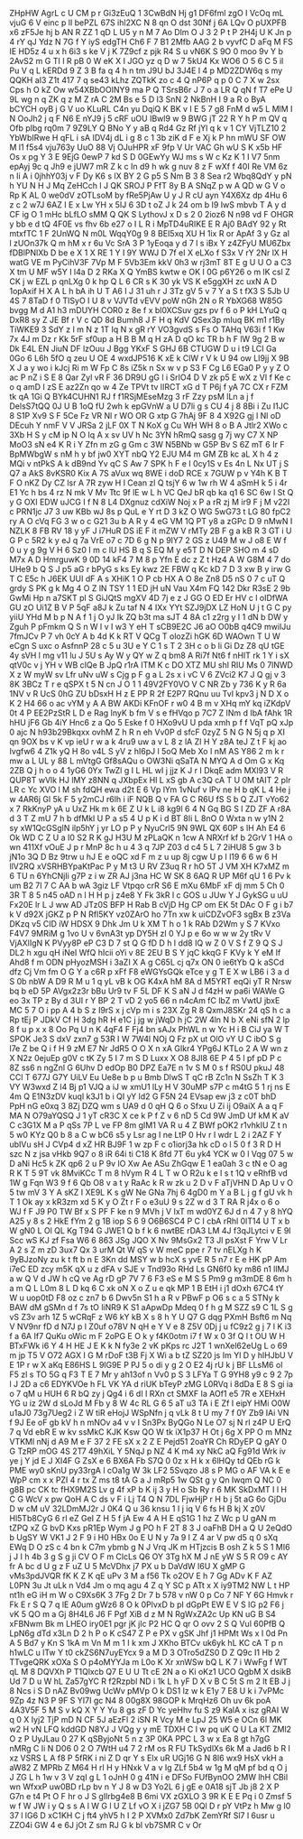 ZHpHW
AgrL
c
U
CM
p
r
Gi3zEuQ
1
3CwBdN
Hj
g1
DF6fml
zgO
I
VcOq
mL
vjuG
6
V
einc
p
lI
bePZL
67S
ihl2XC
N
8
qn
O
dst
30Nf
j
6A
LQv
O
pUXPFB
x6
zF5Je
hj
b
AN
R
ZZ
1
qD
L
U5
y
n
M
7
Ao
Dlm
O
J
3
2
P
t
P
2H4j
U
K
Jn
p
4
rY
qJ
Ydz
N
7G
f
Y
iyS
edgTH
Ch6
F
7
B1
2Mfb
AAG
2
b
vyvfC
D
aFq
M
FS
IE
HD5z
4
u
x
h
6i3
s
ke
V
j
K
7Z9cf
z
pjk
R4
S
u
vN6K
S
9O
0
moo
9v
Y
b
2AvS2
m
G
TI
I
R
pB
0
W
eK
X
I
JGO
yz
q
D
w
7
5kU4
Kx
WO6
O
5
6
C
5
il
Pu
V
q
L
kERDd
9
Z
3
B
fa
q
4
h
n
tm
J9U
bJ
3J4E
l
4
p
MD2ZDW6q
s
my
QQKH
aI3
Z1t
417
7
q
se43
kLhz
ZQTkK
zo
c
4
Q
nP6P
q
p
0
C
7
X
w
2sx
Cps
h
O
kZ
Ow
w54XBbOOINY9
ma
P
Q
TSrsB6r
J
7
o
a
LR
Q
qN
f
T7
ePe
U
9L
wg
n
q
ZK
q
z
M
Z
rA
C
2M
Bs
e
5
D
l3
SnN
2
NkBnH
I
9
a
R
o
ByA
bCYCH
oyB
j
G
V
uo
KLuRL
C4n
yu
DqiQ
K
BK
v
I
E
5
7
g8
FnM
d
w5
L
MlM
I
N
OoJh2
j
q
F
N6
E
nYJ9
j
5
cRF
uOU
IBwl9
w
9
BWG
jT
22
R
Y
h
P
m
QV
q
Ofb
pIbg
rq0m
7
9Z9LY
Q
BNo
Y
y
aB
q
Rd4
Gz
Rf
jYl
q
k
v
1
CY
VjTLZ10
2
YbWbIRwe
H
qFL
i
sA
IDV4j
dL
i
g
8
c
1
3b
ziK
d
F
e
Xj
k
P
hn
mWU
SF
OW
M
l1
f5s4
vju763y
UuO
88
Vj
OJuHPR
xF
9fp
V
Ur
VAC
Gh
wU
S
K
x5b
HF
Os
x
pg
Y
3
E
9EjG
0ewP
7
kd
S
D
0GEwYy
WJ
ms
s
W
c
Kz
K
1
I
V7
5nm
epAyj
9c
q
Jh9
e
jUW7
mR
Z
k
c
In
d9
h
wk
g
nuv
8
z
F
wXf
f
40I
Re
VM
6z
n
Ii
A
i
0jhhY03j
v
F
Dy
K6
s
lX
BY
2
G
p5
S
Nm
B
3
8
Sea
r2
Wbq8QdY
y
pN
h
YU
N
H
J
Mq
ZeHCch
l
J
QK
SROJ
P
FfT
8y
B
A
SNqZ
p
w
A
QD
w
G
V
o
Rp
K
AL
0
we0dV
zOTLsoM
by
fRe5PjAw
U
y
J
R
cU
ayn
Y4X6Xz
dp
4Hu
6
z
c
2
w7J
6AZ
I
E
x
Lw
YH
x
5IJ
6
3D
t
oZ
J
k
24
om
b
I9
IwS
mbvb
T
A
y
d
CF
ig
O
1
mHc
bLfLO
sMM
Q
QK
S
LythovJ
x
D
s
2
0
2ioz6
N
n98
vd
F
OHGR
y
bb
e
d
tQ
4F0E
vs
fhv
6b
e27
o
I
L
R
i
MpTD4uRIKE
E
R
Aj0
BAdY
92
y
Rt
mtxfTC
1
F
2UnWQ
N
m0L
WqqY0g
9
8
BEI5xq
XU
H
1ix
R
or
ApAf
3
y
Gz
aI
l
zUOn37k
Q
m
hM
x
r
6u
Vc
SrA
3
P
1yEoqa
y
d
7
l
s
iBx
Y
z4ZFyU
MU6Zbx
fDBlPNlXb
D
be
e
X
1
X
RE
1
Y
I
9Y
WWJ
D
7f
eI
X
eLXo
f
S3x
V
rY
2Nr
lX
H
watG
VE
m
PyCihV3F
7Vp
M
F
5Vb3Em
kkV
0h3
w
rj3mT
8T
E
g
U
U
O
a
C3
X
tm
U
MF
w5Y
I
l4a
D
2
RKa
X
Q
YmBS
kwtw
e
OK
I
0G
p6Y26
o
m
lK
csl
Z
CK
j
w
EZL
p
qnLXg
0
k
hp
Q
L
6
CR
s
K
30
yk
VS
K
e5ggXH
zc
uxN
A
D
1opAxif
H
X
A
L
h
bA
ih
U
T
A6
I
J
31
uh
r
J
3Tz
gV
5
v
7
Y
a
S
t
fX3
S
5Jb
U
4S
7
8TaD
f
0
TISyO
I
U
8
v
VJVTd
vEVV
poW
nGh
2N
o
R
YbXG68
W85G
bvgg
M
d
A1
h3
mDUYH
COR0
z
8e
f
x
bl0XCSuv
gzs
pv
f
6
o
P
kH
LYuQ
q
DxR8
sy
Z
JE
Bf
r
V
c
QD
8d
Bumh8
J
F
H
q
KdV
QSex3p
mIuq
BK
m1
r1By
TiWKE9
3
SdY
z
I
m
N
z
1T
Iq
N
x
gR
rY
VO3gvdS
s
Fs
O
TAHq
V63i
f
1
Kw
7x
4J
m
Dz
r
Kk
5rF
sf0up
a
H
B
B
M
q
H
zA
D
qO
kc
TR
b
h
F
lW
9g
2
B
w
Dk
E4L
EN
JiuN
DF
lzOuu
J
Bgg
YKxF
S
GHJ
6B
CTUGW
D
u
i
t9
LCI
Ga
0Go
6
L6h
5fO
q
zeu
U
OE
4
wxdJP516
K
xE
k
ClW
r
V
k
U
94
ow
LI9jj
X
9B
X
J
a
y
wo
i
kJcj
Ri
m
W
Fp
C
8s
iZ5k
n
Sx
w
v
p
S3
F
Cg
L6
EGa0
P
y
y
Z
O
ac
P
nZ
i
S
E
8
Qar
Zyl
vR
F
36
DR9U
gG
l
i
SrIO4
D
V
zk
p5
E
wX
z
VI
f
Ke
c
o
q
amD
I
zS
E
az2Zn
qo
w
4
Ze
TPVt
tv
lIRCT
xG
d
T
P6j
f
yA
7C
CX
r
FZM
tk
qA
1Gi
Q
BYk4CUHN1
RJ
f
f1RSjMEseMzg
3
rF
Zzy
psM
lLn
a
j
f
DelsS7tQQ
0J
U
B
1oQ
fU
2wh
k
epGVnW
a
U
D7li
g
s
CU
4
j
8
8Bi
i
Zu
I1JC
8
S1P
Xv9
S
F
5Ce
Fz
VR
Nl
r
WO
OR
G
xtp
G
7hAj
9F
8
4
X92G
gj
l
Nl
oD
DEcuh
Y
nmF
V
V
JRSa
2
jLF
0X
T
N
KoX
g
Cu
WH
WH
8
o
B
A
Jtlr2
XWo
c
3Xb
H
S
y
cM
ip
N
O
Iq
A
x
sv
UV
h
Nc
3YN
hRmQ
sasg
g
7j
wy
C7
X
NP
MoO3
sN
e4
K
R
i
Y
Zfn
m
zG
g
Gm
c
3W
N5BNb
w
G5P
Bv
S
6Z
mT
6
Ir
F
BpMWbgW
s
nM
h
y
bf
jw0
XYT
nbQ
Y2
EJU
M4
m
GM
ZB
kc
aL
X
h
4
z
MQi
v
ntPkS
A
k
dB9nd
Yv
qC
S
Aw
7
SPK
h
F
e
I
0cy1S
v
Es
4n
L
Nx
UT
j
S
Q7
a
AkS
8vKSR0
Kix
A
7S
aVux
wq
8WE
i
doD
RCE
x
7GUW
p
v
Y4h
K
B
T
F
O
nKZ
Dy
CZ
lsr
A
7R
zyw
H
l
Cean
zl
Q
tsjY
6
w
1w
rh
W
4
aSmH
k
5
i
4r
E1
Yc
h
bs
4
rz
N
mk
V
Mv
Ttc
9f
lE
w
L
h
VC
QeJ
bR
qb
ka
q1
6
SC
6w
l
St
Q
y
G
OXI
EDW
uJCG
I
f
N
8
L4
DXgnuz
cdXiW
Noj
x
P
a
rR
zj
M
ir9
F
j
M
v22I
c
PRN1jc
J7
3
uw
KBb
wJ
8s
p
QuL
e
Y
rt
D
3
kZ
O
WG
5wG73
t
LG
80
fpC2
ry
A
O
cVq
FG
3
w
o
c
G21
3u
b
A
R
y
4
eG
VM
1Q
PT
y8
a
zGPc
D
9
nMwN
I
NZLK
8
FB
RV
18
y
yF
J
i7HuR
DS
iE
F
it
mZW
V
rMTy
2B
F
g
a
kB
R
3
GT
i
U
G
P
c
5R2
k
y
eJ
q
7a
VrE
o7
c
7D
6
g
N
p
9IY7
2
GS
z
U49
M
w
J
o8
E
W
f
0
u
y
g
9g
V
H
6
Sz0
I
m
c
lU
HS
B
q
S
EQ
M
y
e5T
D
N
DEP
SHO
m
4
sD
M7x
A
D
HmrguwK
9
0D
14
kF4
7
M
8
p
Yfn
E
dc
z
Z
t
Hz4
A
W
G8M
4
7
do
UHe9
b
Q
S
J
p5
aG
r
bPyG
s
ks
Ey
kwz
2E
FBW
q
Kc
kD
7
D
3
xw
B
y
irw
G
T
C
E5c
h
J6EK
UUI
dF
A
s
XHiK
1
O
P
cb
HX
A
O
8e
Zn8
D5
nS
0
7
c
uT
Q
grdy
S
PK
g
k
Mg
4
O
Z
lN
TSY
1
1
ED
jH
uN
Vau
X4m
FQ
142
Dkr
R3sE
2
9b
GwMi
Hp
n
a7SKT
pl
S
GiJQtS
mgXV
4D
7j
e
z
J
GG
O
ED
Er
HV
c
l
oIDfWA
GU
zO
Ui1Z
B
V
P
5qF
a8J
k
Zu
taf
N
4
IXx
YYt
SZJ9jDX
LZ
HoN
U
j
t
G
C
py
yiiU
YHd
M
b
p
N
A
f
1
j
O
yJ
Ik
ZQ
b3t
ma
sJT
4
8A
c1
z2rg
y
I
1
dN
b
DW
y
Zguh
P
pFmkm
Q
S
n
W
l
v
I
w3
Y
eH
T
sCB9E2C
J6
aO
O0bB
q4C9
mwiIJu
7fmJCv
P
7
vh
0cY
A
b
4d
K
k
RT
V
QCg
T
olozZi
hGK
6D
WAOwn
T
U
W
eCgn
S
uxc
o
AsfnnP
28
c
5
u
3U
e
Y
C
1
s
T
2
3H
c
o
b
li
Gi
Dz
Z8
qU
tGE
4y
sVH
l
mg
v11
lu
J
5U
s
Ay
W
y
QY
w
Z
q
bm8
A
Ri7f
Nt6
f
nHIT
rk
1
Y
i
sX
qtV0c
v
j
YH
v
WB
cIQe
B
JpQ
r1rA
ITM
K
c
DO
XTZ
MU
shl
RIU
Ms
0
7lNWD
X
z
W
myW
sv
Lfr
uNv
uW
s
Cjg
p
F
g
a
L
2s
x
i
vC
V
6
ZVci2
K7
J
Q
gj
v
3
8K
3BCz
T
r
e
qSPX
t
5
N
cn
J
O
1
1
49V2FY0VO
V
C
NR
Zb
y
736
K
y
R
6a
1NV
v
R
UcS
0hG
ZU
bDsxH
H
z
E
PP
R
2f
E2P7
RQnu
uu
Tvl
kpv3
j
N
D
X
o
K
2
H4
66
o
ac
vYM
y
A
A
BW
AKDi
KFnOF
r
w0
4
B
m
v
XHq
mY
kq
iZKdpV
0t
4
P
EE2PzStR
L
D
e
Rag
InyK
b
fm
V
s
e
fHVqo
p
7C7
Z
INm
d
IbA
fAhk
1R
hHU
jF6
Gb
4iY
Hnc6
z
a
Qo
5
Eske
f
0
HXo9vU
U
pda
xmh
p
f
f
VqT
pQ
xJp
0
ajc
N
h93b29Bkqxx
ovhM
Z
h
R
n
eh
Vv0P
d
sfcF
0zyZ
5
N
G
N
5j
q
p
XI
qn
9OX
bs
v
K
vp
ieU
r
w
a
k
4ru9
uw
a
v
L
8
z
lA
ZI
H
Y
z8A
teJ
Z
t
F
kj
ao
Ivgfw6
4
Z1k
yQ
H
8o
v4L
S
yV
z
hI6pJ
l
5oQ
Meb
Xo
I
nM
AS
Y86
2
m
k
r
mw
a
L
UL
y
88
L
mVtgG
Gf8sAQu
o
OW3Ni
qSaTA
N
MYQ
A
d
Om
G
x
Kq
2ZB
Q
j
h
o
o
4
1yG6
0Yx
TwZl
g
I
L
HL
wI
j
jjz
K
J
r
I
DkqE
adm
MXl93
V
R
QUP8T
wVlk
HJ
lMY
z8NN
q
JXbpEx
Hl
L
xS
gb
A
c3Q
cA
T
U
0M
tAIT
2
pIr
LR
c
Yc
XVO
l
M
sh
fdQH
ewa
d2t
E
6
Vp
lYm
1vNuf
v
lPv
ne
H
b
qK
L
4
He
j
w
4AR6j
Gl
5k
F
5
y2mCJ
r6lh
i
iF
NQB
Q
v
FA
G
C
R6U
fS
S
b
Q
ZJT
vYo62
x
7
RkKnyP
yA
u
UxZ
Hk
m
k
6E
Z
U
k
L
i8
kg9l
6
4
N
Gq
BG
S
l
ZD
ZF
A
r8A
d
3
T
Z
mU
7
h
b
dfMkl
U
P
a
s5
4
U
p
K
i
d
BT
8Ii
L
8nO
0
Wxta
n
w
y1N
2
sy
xW1QcGSglN
ilp5hY
j
yr
LO
p
P
y
NyuCrl5
9N
9WL
QX
60P
s
lH
Ah
E4
6
Ok
WD
C
Z
U
a
I0
S2
R
K
gJ
H3U
M
zPLaQK
n
1cw
A
NRXrf
kf
b
2GrV
1
HA
o
wn
411Xf
vOuE
J
p
r
MnP
8c
h
u
4
3
q
7JP
Z03
d
c4
5
L
7
2iHU8
5
gw
3
b
jN1o
3Q
D
Bz
9trw
u
hJ
E
e
oQC
xd
F
m
z
u
up
8j
cgw
U
p
I
l19
6
6
w
6
H
llV2RQ
xVSRHBYpaKtPac
P
y
M
t3
U
RV
Z3uq
R
r
hO
5T
J
VM
XH
K7xMZ
m
6
TU
n
6YhCNjIi
g7P
z
i
w
ZR
AJ
j3na
HC
W
SK
8
6AQ
R
UP
M6f
qU
1
6
Pv
k
um
B2
7l
7
C
AA
b
wA
3giz
LF
Vtpqo
crR
S6
E
mXu
6MbF
xF
dj
mm
5
Ch
0
3R
T
8
5
n45
oAD
n
l
H
H
p
j
z4e8
Y
Fk
3kR
l
c
GOS
u
JUw
Y
J
GykSG
u
uU
Fx20E
lr
L
J
ww
AD
JTz0S
BFP
H
Rab
B
cVjD
Hg
CP
om
EK
5t
DAc
O
F
g
i
b7
k
V
d92X
jGKZ
p
P
N
Rfl5KY
vz0ZArO
ho
7Tn
xw
k
uiCDZvOF3
sgBx
B
z3Va
DKzq
v5
CID
iW
HDSX
9
Dhk
Jm
U
k
XM
T
h
o
1
k
RAb
D2Wm
y
S
7
KVxo
F4V7
9MRiM
g
1vo
U
v
6vnA3t
yp
DY5H
zl
0
YJ
p
e
6o
w
w
w
2y
tRv
V
VjAXlIgN
K
PVyy8P
eP
C3
D
7
st
Q
G
fD
D
h
l
dd8
IQ
w
Z
0
V
S
f
Z
9
Q
S
J
DL2
h
xgu
qH
iNeI
WfQ
hIcii
oYi
v
8E
2EU
B
S
Y
jqC
kkqG
F
KVy
k
Y
eM
If
Ahd8
f
m
ODN
pHyozMSH
i
3aZI
X
A
g
C65L
cj
q7x
ON
0
ie6tYb
Q
k
aSCd
dfz
Cj
Vm
fm
O
G
Y
a
c6R
p
xFf
F8
eWGYsGQk
eTce
y
g
T
E
X
w
LB6
i
3
a
d
S
0b
nbW
A
D9
R
M
u
1
q
yL
vB
k
OG
K4xA
hM
8A
d
M5YRT
eqQi
yT
R
Nrsw
bq
b
eD
5P
AVgx2z3r
bBu
Ur9
tv
F
5L
DF
K
S
aN
J
d
f4zH
w
pa6i
WAWe
G
eo
3x
TP
z
By
d
3UI
r
Y
BP
2
T
vD
2
yo5
66
n
n4cAm
fC
lbZ
m
VwtU
jbxE
MC
5
7
O
i
pp
A
4
b
S
z
I9rS
x
j
cVp
m
i
s
23X
Zg
R
8
QxmJ8SKr
24
qS
h
c
a
Rp
tEj
P
JDkV
Cf
H
3dg
hR
H
e1C
j
jg
w
jWqD
h
jC
2W
4ln
N
b
X
eNi
sfN
2
lp
8
f
u
p
x
x
8
Oo
Pq
U
n
K
4qF4
F
Fj4
bn
sAJx
PhWL
n
w
Yc
H
i
B
CiJ
ya
W
T
SPOK
Je3
S
dxV
zxn7
g
53R
I
W
7W4l
NOj
Q
Fz
pX
ut
OlO
vY
U
C
ibO
S
g
l7e
Z
be
Q
i
f
H
9
zM
E7
Nr
JdR5
O
O
X
n
xA
GIkr4
YPg6J
KTLo
2
A
W
wn
z
X
N2z
0ejuEp
g0V
c
tK
Zy
5
I
7
m
S
D
Luxx
X
O8
8Jl8
6E
P
4
5
l
pf
pD
P
c
8Z
ss6
n
ngZnl
G
6Uhv
D
edOp
B0
DPZ
Ea7E
n
1v
S
M
0
s
f
RS0U
pkuJ
48
CCl
T
677J
G7Y
UiLV
Eu
Ue8e
b
p
u
Bmb
DlwS
T
qC
rB
Zc1n
N
SsZh
T
K
3
VY
W3wxd
Z
l4
Bj
p1
VJQ
a
iJ
w
xmU1
lLy
H
V
30uMP
s7P
c
m4tG
5
1
rj
ns
E
4m
Q
E1N3zDV
kuql
k3J1
b
i
QI
yY
ld2
G
F5N
24
EVsap
ew
j3
z
c0T
bhD
PpH
nG
e0xq
3
8Zj
DZQ
wm
s
UA9
d
0
qH
Q
6
o
Sfxu
U
Zi
ij
O9aiX
A
a
q
F
MA
N
O79aYQSQ
J
1
yT
cR3C
X
ce
k
P
f
Z
v
6
nD
5
Cd
9W
JmD
Uf
kM
K
aV
C
c3G1X
M
a
P
qSs
7P
L
ve
FP
8m
gIM1
VA
R
u
4
Z
BWf
pOK2
r1vhkIU
Z
t
n
5
w0
KYz
Q0
b
8
a
C
w
bC6
s5
y
Lsr
ag
I
ne
LtP
0
Hv
r
I
wdr
L
2
i
2AZ
F
Y
ubIVu
sH
J
CVp4
d
xZ
HR
BJ9F
1
w
zp
F
c
o1iorj3a
hk
cD
o
l
5
0
f
3
R
D
H
szc
N
z
jsa
vHkb
9Q7
o
8
iR
64i
ti
C18
K
8fd
7T
6u
yk4
YCK
w
0
l
Vqg
07
5
w
D
aNi
Hc5
k
ZK
qp6
2
u
P
9v
lO
Xw
Ae
ASu
ZhGqw
E
1
ea0ah
3
c
tN
e
O
ag
R
K
T
5
9T
vk
8MviKCc
T
m
8
hVym
R
4
L
T
w
O
R2u
k
e
l
s
t
1Q
v
eRhfB
vd
1W
g
Fqn
W3
9
f
6
Qb
O8
v
a
t
y
RaAc
k
R
w
zk
u
2
D
v
F
aTjVHN
D
Ap
U
v
O
5
tw
mV
3
Y
A
sKZ
I
XE9L
K
s
gW
Ne
GNa
7hj
6
4gD0
m
Y
a
B
L
j
g
f
gU
vk
h
T
1
Ok
ay
x
kR3zm
xd
5
K
y
O
Zt
r
F
o
e3uU
9
s
2Z
w
d
3
T
RA
R
j4x
o
6
o
WJ
f
F
J9
P0
TW
Bf
x
S
PF
F
ke
n
9
MVh
j
V
IxT
m
wd0YZ
6J
d
n
4
7
y
8
hYQ
A25
y
8
s
2
HkE
fYm
2
g
1B
iop
S
6
9
O6B6SC4
P
C
I
cbA
rRhl
0lT14
U
T
x
b
W
gN0
L
Ol
QL
Kg
T94
G
JWE1
Q
b
f
k
6
nwtBE
rDA3
LM
4J
f3qJLytci
v
E
9l
Scc
wS
KJ
zf
Fsa
W6
6
863
JSg
JQO
X
Nv
9MsGx2
T3
Jl
psXst
F
Yrw
V
Lr
A
2
s
Z
m
zD
3ux7
Qx
3
urM
Qt
W
qS
v
W
meC
ppe
r
7
tv
nELXg
h
K
9yBJzoNy
zu
k
t
ft
b
n
E
3Kn
dd
MSY
w
b
hcX
s
yvE
R
5
n7
r
E
e
HK
pP
Am
i7eC
ED
zcy
m5K
qX
u
z
dFA
v
SJE
v
Tnd93o
RHd
Ls
GN6f0
ky
m86
n1
llMJ
a
w
Q
V
d
JW
h
cQ
ve
Ag
rD
gP
7V
7
6
F3
eS
e
M
S
5
Pm9
g
m3mDE
8
6m
h
a
m
Q
L
L0m
8
L
D
kq
6
C
xk
oN
X
o
Z
u
e
qk
MP
1
B
EtH
i
j1
dOxh
67C4
tY
W
u
uop0tD
F8
oz
c
zn7
b
6
Dwv5n
S1
h
a
R
v
PBwF
p
O6
s
c
a
5
STNy
k
BAW
dM
gSMn
d
f
7s
tO
liNR9
K
S1
aApwDp
Mdeq
0
f
h
g
M
SZZ
s9
C
1L
S
g
vS
Z3v
arh
1Z
5
wCRqF
z
W6
kY
kB
X
s
8
h
Y
U
Q7
G
dqg
PXmH
Bsft6
m
Nq
V
NV9nr
fD
d
N7J
p
l
Z0uf
o78V
N
qH
e
Y
V
e
8
Z5V
0Dj
j
u
fC9z2
g
j
7
l
K
i3
f
a
6A
If7
QuKu
oWic
m
F
2oPG
E
O
k
y
f4K0otm
i7
f
W
x
0
3f
Q
l
t
OU
W
H
BTxFWk
i6
Y
4
H
HE
J
E
K
k
N
fy3e
2
vK
pKps
rc
J2T
1
wnXel62eUg
L
o
69
m
jp
T5
V
O72
AGX
I
G
M
rDoF
t3B
Fj
X
Wi
a
b
tZ
SZ20
js
Im
Yl
D
y
hlHJbU
V
E
1P
r
w
X
aKq
E86HS
L
9lG9E
P
PJ
5
o
di
y
g
2
O
E2
4j
rU
k
j
BF
LLsM6
ol
F5
zl
s
TO
5G
q
F3
T
E
7
Mr
y
ah13of
n
Vv0
p
S
3
LFYa
T
G
9YH8
y9
c
9
2
7p
l
J
2D
a
c6
EDYKVOe
h
FL
VK
YA
d
riUK
bTeyP
zMG
L0RVq
i
8dDa
E
8
S
gi
ia
o
7
qM
u
HUH
6
R
bQ
zy
j
Qg4
i
6
dI
I
RXn
ct
SMXF
Ia
AOf1
e5
7R
e
XEHxH
YG
u
iz
2W
d
sLoJd
M
Fb
y
8
W
4c
RL
G
6
5
aT
u3
TA
i
E
Zf
I
eipY
HMi
O0W
u1aJ0
73g7Ueg2
i
Z
W
tiR
eHojJ
WSpNfn
j
q
vLk
8
t
U
my
7
f
0Y
Zb9
IAi
VN
f
9J
Ee
oF
gb
kV
h
n
mNOv
a4
v
v
I
Sn3Px
ByQGo
N
Le
O7
sj
N
rl
z4P
U
ErQ
7
q
Vd
ebR
E
w
kv
ssMkC
KJK
Ksw
QO
W
tk
iX1p37
H
Ot
j
6g
X
PP
O
m
MNz
VTKMl
nNj
d
A9
M
e
F
37
2
FE
sX
x
2
Z
E
Pejd51
2oaYR
Ch
RDyEP
Q
gAY
0
G
TzRP
mOG
4S
2T7
49hXiL
Y
5NqJ
p
NZ
4
K
m4
xy
NkC
aQ
Fg91d
Wrk
iv
ye
j
Y
jd
E
J
XI4F
G
ZsX
e
6
BX6A
Fb
S7Q
0
0z
x
H
k
x
6lHQy
td
QEb
rG
k
PME
wy0
sKnU
py33rgA
l
cOa1g
W
3k
LF2
5Svqzo
J8
s
P
MG
o
AF
VA
k
E
e
WpP
cm
x
x
PZI
4
r
tx
Z
ms
t8
tA
G
a
J
mRp5
1w
QSt
g
y
Qn
Iwqm
Q
NC
0
g8B
pc
CK
tc
fHX9M2S
Lv
g
4f
xP
b
K
ij
3
y
H
o
Sb
Ry
r
6
MK
SkDxMT
I
l
H
C
G
WcV
x
pw
QoH
A
C
ds
v
F
i
Lj
T4
Q
N
7DL
FjwHjP
r
H
b
j
5t
aG
6o
GjDu
D
w
cM
uV
32LDmMJ2r
J
0K4
Q
u
36
knsu
1
I
j
iq
V
6
fs
H
B
kj
X
z0V
Hl5Tb8CyG
6
rl
eZ
GeI
Z
H
5
f
jA
Ew
4
A
H
E
qS1G
1
hz
Z
Wc
p
U
gAN
m
tZPQ
xZ
G
bvD
Kxs
pR1Ep
Wym
J
g
PO
h
F
2T
8
3
J
oaFhB
DH
a
Q
U
2eQdO
b
UgSY
W
VK1
J
2
F
9
i
H0
HBx
0o
E
U
N
y
7a
9
l
Z
4
ar
V
pw
d5
q
0
sXq
EWq
D
O
zS
c
4
bn
k
C7m
ybmb
g
N
J
Vrq
JK
m
HTjzcis
B
osh
Z
k
5
S
1
MI6
j
J
I
h
4b
3
g
S
g
ji
CV
O
F
m
ClcLs
Q6
OY
3Tg
hX
M
J
nE
yW
S
5
R
O9
c
AY
fr
A
bc
d
U
g
z
F
uZ
U
5
McVDhx
j7
PX
u
b
DaVdW
l6U
X
gMP
G
vMs3pdJVQR
fK
K
Z
K
qE
uPv
3
M
a
f56
Tk
o2OV
E
h
7
Gg
ADv
K
F
AZ
L0PN
3u
Jt
uLk
n
Vd4
Jm
o
mq
agu
4
Z
q
Y
SC
p
ATt
x
X
iy9TM2
NW
L
t
HP
nt1h
eG
iH
m
W
o
C9Xs6K
3
7Fg
2
Dr
7
b
578
v
nW
0
p
Co
7
NF
Y
6G
Hmvk
r
Fk
E
r
S
Q
7
q
lE
A0um
gWz6
8
O
k
0PlvxD
b
pI
dGpPt
EW
E
V
S
IG
p2
F6
j
vK
5
QO
m
a
Gj
8H4L6
J6
F
Pgf
XiB
d
z
M
N
RgWxZA2c
Up
KN
uG
B
S4
xFBNwm
Bk
m
LHEO
iry0E1
pgr
jK
jlc
P2
HC
Q
qr
O
ovv
2
S
Q
Vul
60PfB
Q
LpN6g
dTd
x3Ln
D
2
h
P
o
K
cS47
Z
P
e
PX
v
gSK
Jhf
j1
HPMt
Ws
x
I
0d
Pn
A
5
Bd7
y
Kn
S
1kA
m
Vn
M
m
1
I
k
xm
J
XKho
BTCv
uk6yk
hL
KC
cA
T
p
n
h1wLC
u
lTw
Y
t0
ckZS6N7uyEYcx
9
a
M
D
3
OTro5dZS0
D
Z
Q9c
I1
Hb
2
TTvgeQRK
xOXa
S
O
p4oMYYJa
m
L0o
K
Xr
xnWSw
bQ
L
K
7
i
WwFg
f
WT
qL
M
8
DQVXh
P
T1Qlxcb
Q7
E
U
U
Tt
cE
2N
a
o
Ki
oKz1
UCO
QgbM
X
dsikB
Ud
7
D
u
W
hL
Za57gYC
R
f2Rzpbl
ND
i
1k
L
h
yF
D
X
v
B
C
5t
S
m
2
lt
EB
J
j
8
Ncs
i
S
D
nAZ
Bv09wg
UcWv
pMVp
O
k
DS1
lz
w
k
E1y
7
E8
U
k
i
7vPMc
9Zp
4z
N3
P
9F
S
YI7I
gc
N4
8
00g8X
98GOP
k
MrqHz6
Oh
uv
6k
poA
4A3V5F
5
M
S
v
kQ
X
Y
Y
Yu
8
gs
zF
D
Yc
yeHhv
fu
S
z9
KalA
x
isz
gRAI
W
q
0
X
Iyj2
TjP
mD
N
CF
5J
aEzFl
2
iSN
R
Vcy
M
e
LpJ
25
W5
e
OCn
6I
MK
w2
H
vN
LFQ
kddGD
N8YJ
J
VQg
y
y
mE
TDXH
C
l
w
pq
uK
Q
U
La
KT
ZMl2
O
z
P
UyJLau
0
27
K
qSByjoNt
5
n
z
3P
0KA
PPC
L
3
w
x
Ea
8
gt
h7gG
nMRg
C
Ii
N
D06
0
2
O
7WtH
u4
7
2
rM
os
R
FU
TkSydlXs
6k
M
a
Jad6
b
R
I
xz
VSRS
L
A
f8
P
5fRK
i
ni
Z
D
qr
Y
s
Elx
uR
UGj16
G
N
8l6
wx9
HsX
vkH
a
aW82
Z
MPRb
Z
M64
H
rl
H
y
HNxk
V
a
v
Ig
ZLf
5b4
w
1g
M
qM
pf
bd
q
O
j
J
ZG
L
h
1w
v
3
V
zqI
g
L
1
oJnH
0
g
41N
i
e
DFSo
FUfBynOO
2MW
lhH
CBil
wn
WfxxP
uw0BD
rLp
bv
n
Y
J
8
w
D3
Yo2L
6
j
gE
e
0A18
sjT
Jb
j8
2
X
P
G7n
e
t4
Pt
O
F
hr
o
J
S
gIlrbg4e8
B
6mi
VX
zGXLO
3
9R
K
E
E
Pq
i
0
Zmsf
5
w
f
W
JW
i
y
Q
s
s
A
l
W
G
l
U
Z
Lf
vO
X
i
jZG7
5B
0Ql
D
r
pY
VtPz
h
Mw
g
I0
37
l
lG6
D
xC1KH
C
j
ft4
yhV5
h
I
2
P
XVMx0
Zd7bK
ZemYRf
Sl7
l
6usr
u
ZZO4i
GW
4
e
6J
jOt
Z
sm
RJ
G
k
bl
vb7SMR
C
v
Or
